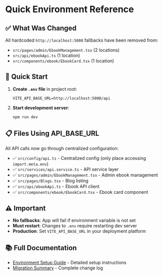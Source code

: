 # Quick Environment Reference

## ✅ What Was Changed

All hardcoded `http://localhost:5000` fallbacks have been removed from:
- `src/pages/admin/EbookManagement.tsx` (2 locations)
- `src/api/ebookApi.ts` (1 location)
- `src/components/ebook/EbookCard.tsx` (1 location)

## 🚀 Quick Start

1. **Create `.env` file** in project root:
   ```env
   VITE_API_BASE_URL=http://localhost:5000/api
   ```

2. **Start development server**:
   ```bash
   npm run dev
   ```

## 📋 Files Using API_BASE_URL

All API calls now go through centralized configuration:
- ✅ `src/config/api.ts` - Centralized config (only place accessing `import.meta.env`)
- ✅ `src/services/api.service.ts` - API service layer
- ✅ `src/pages/admin/EbookManagement.tsx` - Admin ebook management
- ✅ `src/pages/Blogs.tsx` - Blog listing
- ✅ `src/api/ebookApi.ts` - Ebook API client
- ✅ `src/components/ebook/EbookCard.tsx` - Ebook card component

## ⚠️ Important

- **No fallbacks**: App will fail if environment variable is not set
- **Must restart**: Changes to `.env` require restarting dev server
- **Production**: Set `VITE_API_BASE_URL` in your deployment platform

## 📚 Full Documentation

- [Environment Setup Guide](./ENV_SETUP_GUIDE.md) - Detailed setup instructions
- [Migration Summary](./API_ENV_MIGRATION_SUMMARY.md) - Complete change log

